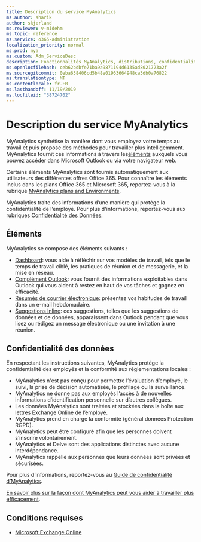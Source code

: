 ```yaml
---
title: Description du service MyAnalytics
ms.author: sharik
author: skjerland
ms.reviewer: v-midehm
ms.topic: reference
ms.service: o365-administration
localization_priority: normal
ms.prod: mya
ms.custom: Adm_ServiceDesc
description: Fonctionnalités MyAnalytics, distributions, confidentialité et conditions préalables
ms.openlocfilehash: ceb62bdbfe71ba9a9871194d6135ad8021723a2f
ms.sourcegitcommit: 0eba638406cd5b48e01963664948ca3db0a76822
ms.translationtype: MT
ms.contentlocale: fr-FR
ms.lasthandoff: 11/19/2019
ms.locfileid: "38724702"
---
```

# <a name="myanalytics-service-description"></a>Description du service MyAnalytics

MyAnalytics synthétise la manière dont vous employez votre temps au travail et puis propose des méthodes pour travailler plus intelligemment. MyAnalytics fournit ces informations à travers les[éléments](#elements) auxquels vous pouvez accéder dans Microsoft Outlook ou via votre navigateur web.

Certains éléments MyAnalytics sont fournis automatiquement aux utilisateurs des différentes offres Office 365. Pour connaître les éléments inclus dans les plans Office 365 et Microsoft 365, reportez-vous à la rubrique [MyAnalytics plans and Environments](https://docs.microsoft.com/workplace-analytics/myanalytics/overview/plans-environments).  

MyAnalytics traite des informations d’une manière qui protège la confidentialité de l’employé. Pour plus d'informations, reportez-vous aux rubriques [ Confidentialité des Données](#data-privacy).

## <a name="elements"></a>Éléments

MyAnalytics se compose des éléments suivants :

* [Dashboard](https://docs.microsoft.com/workplace-analytics/myanalytics/use/dashboard-2): vous aide à réfléchir sur vos modèles de travail, tels que le temps de travail ciblé, les pratiques de réunion et de messagerie, et la mise en réseau.
* [Complément Outlook](https://docs.microsoft.com/workplace-analytics/myanalytics/use/add-in): vous fournit des informations exploitables dans Outlook qui vous aident à restez en haut de vos tâches et gagnez en efficacité.
* [Résumés de courrier électronique](https://docs.microsoft.com/workplace-analytics/myanalytics/use/email-digest-2): présentez vos habitudes de travail dans un e-mail hebdomadaire.
* [Suggestions Inline](https://docs.microsoft.com/workplace-analytics/myanalytics/use/mya-notifications): ces suggestions, telles que les suggestions de données et de données, apparaissent dans Outlook pendant que vous lisez ou rédigez un message électronique ou une invitation à une réunion.

## <a name="data-privacy"></a>Confidentialité des données

En respectant les instructions suivantes, MyAnalytics protège la confidentialité des employés et la conformité aux réglementations locales :

* MyAnalytics n'est pas conçu pour permettre l’évaluation d’employé, le suivi, la prise de décision automatisée, le profilage ou la surveillance.
* MyAnalytics ne donne pas aux employés l’accès à de nouvelles informations d’identification personnelle sur d’autres collègues.
* Les données MyAnalytics sont traitées et stockées dans la boîte aux lettres Exchange Online de l’employé.
* MyAnalytics prend en charge la conformité (général données Protection RGPD).
* MyAnalytics peut être configuré afin que les personnes doivent s’inscrire volontairement.
* MyAnalytics et Delve sont des applications distinctes avec aucune interdépendance.
* MyAnalytics rappelle aux personnes que leurs données sont privées et sécurisées.

Pour plus d’informations, reportez-vous au [Guide de confidentialité d’MyAnalytics](https://docs.microsoft.com/workplace-analytics/myanalytics/overview/privacy-guide).

[En savoir plus sur la façon dont MyAnalytics peut vous aider à travailler plus efficacement](https://products.office.com/business/myanalytics-personal-analytics).

## <a name="prerequisites"></a>Conditions requises

* [Microsoft Exchange Online](https://docs.microsoft.com/office365/servicedescriptions/exchange-online-service-description/exchange-online-service-description)
